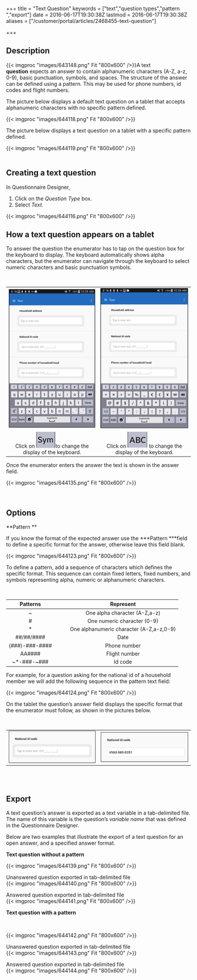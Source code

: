 ﻿+++
title = "Text Question"
keywords = ["text","question types","pattern ","export"]
date = 2016-06-17T19:30:38Z
lastmod = 2016-06-17T19:30:38Z
aliases = ["/customer/portal/articles/2468455-text-question"]

+++

Description
-----------

{{< imgproc "images/643148.png" Fit "800x600" />}}A text **question** expects an answer to contain
alphanumeric characters (A-Z, a-z, 0-9), basic punctuation, symbols, and
spaces. The structure of the answer can be defined using a pattern. This
may be used for phone numbers, id codes and flight numbers.   
  
  
  
  
The picture below displays a default text question on a tablet that
accepts alphanumeric characters with no specific pattern defined.   
  
{{< imgproc "images/644118.png" Fit "800x600" />}}  
  
The picture below displays a text question on a tablet with a specific
pattern defined.   
  
{{< imgproc "images/644119.png" Fit "800x600" />}}  
 

 Creating a text question   
----------------------------

  
In Questionnaire Designer,

1.  Click on the *Question Type* box.
2.  Select *Text*.

  
{{< imgproc "images/644116.png" Fit "800x600" />}}

  How a text question appears on a tablet 
-----------------------------------------

  
To answer the question the enumerator has to tap on the question box for
the keyboard to display. The keyboard automatically shows alpha
characters, but the enumerator can navigate through the keyboard to
select numeric characters and basic punctuation symbols.  
  
  
 

<table>
<tbody>
<tr class="odd">
<td style="text-align: center;"><img src="images/644130.png" /></td>
<td style="text-align: center;"><img src="images/644131.png" /></td>
</tr>
<tr class="even">
<td style="text-align: center;">Click on <img src="images/644132.png" />to change the display of the keyboard.</td>
<td style="text-align: center;">Click on <img src="images/644133.png" /> to change the display of the keyboard.</td>
</tr>
</tbody>
</table>

  
  
Once the enumerator enters the answer the text is shown in the answer
field.  
  
  
{{< imgproc "images/644135.png" Fit "800x600" />}}  
  
 

Options 
--------

  
**Pattern **  
  
If you know the format of the expected answer use
the ***Pattern ***field to define a specific format for the
answer, otherwise leave this field blank.   
  
  
{{< imgproc "images/644123.png" Fit "800x600" />}}  
  
  
To define a pattern, add a sequence of characters which defines the
specific format. This sequence can contain fixed letters, fixed numbers,
and symbols representing alpha, numeric or alphanumeric characters.   
  
 

<table>
<thead>
<tr class="header">
<th style="text-align: center;">Patterns</th>
<th style="text-align: center;"> </th>
<th> </th>
<th style="text-align: center;">Represent</th>
</tr>
</thead>
<tbody>
<tr class="odd">
<td style="text-align: center;">~</td>
<td style="text-align: center;"> </td>
<td> </td>
<td style="text-align: center;">One alpha character (A-Z,a-z)</td>
</tr>
<tr class="even">
<td style="text-align: center;">#</td>
<td style="text-align: center;"> </td>
<td> </td>
<td style="text-align: center;">One numeric character (0-9)</td>
</tr>
<tr class="odd">
<td style="text-align: center;">*</td>
<td style="text-align: center;"> </td>
<td> </td>
<td style="text-align: center;">One alphanumeric character (A-Z,a-z,0-9)</td>
</tr>
<tr class="even">
<td style="text-align: center;">##/##/####</td>
<td style="text-align: center;"> </td>
<td> </td>
<td style="text-align: center;">Date</td>
</tr>
<tr class="odd">
<td style="text-align: center;">(###)-###-####</td>
<td style="text-align: center;"> </td>
<td> </td>
<td style="text-align: center;">Phone number</td>
</tr>
<tr class="even">
<td style="text-align: center;">AA####</td>
<td style="text-align: center;"> </td>
<td> </td>
<td style="text-align: center;">Flight number</td>
</tr>
<tr class="odd">
<td style="text-align: center;">~*-###-~###</td>
<td style="text-align: center;"> </td>
<td> </td>
<td style="text-align: center;">Id code</td>
</tr>
</tbody>
</table>

  
  
  
For example, for a question asking for the national id of a household
member we will add the following sequence in the pattern text field:   
  
  
{{< imgproc "images/644124.png" Fit "800x600" />}}  
  
  
On the tablet the question’s answer field displays the specific format
that the enumerator must follow, as shown in the pictures below.   
  
 

<table>
<tbody>
<tr class="odd">
<td><img src="images/644125.png" /></td>
<td><img src="images/644127.png" /></td>
</tr>
</tbody>
</table>

   
 

Export
------

  
A text question’s answer is exported as a text variable in a
tab-delimited file. The name of this variable is the question’s
*variable name* that was defined in the Questionnaire Designer.  
  
Below are two examples that illustrate the export of a text question for
an open answer, and a specified answer format.   
  
  
**Text question without a pattern**  
  
{{< imgproc "images/644139.png" Fit "800x600" />}}  
  
  
Unanswered question exported in tab-delimited file  
{{< imgproc "images/644140.png" Fit "800x600" />}}  
  
  
Answered question exported in tab-delimited file  
{{< imgproc "images/644141.png" Fit "800x600" />}}  
  
  
**Text question with a pattern**

 

{{< imgproc "images/644142.png" Fit "800x600" />}}  
  
  
Unanswered question exported in tab-delimited file  
{{< imgproc "images/644143.png" Fit "800x600" />}}  
  
  
Answered question exported in tab-delimited file  
{{< imgproc "images/644144.png" Fit "800x600" />}}

